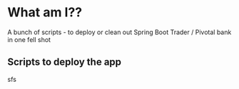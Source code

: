 # What am I??
A bunch of scripts - to deploy or clean out Spring Boot Trader / Pivotal bank in one fell shot

## Scripts to deploy the app
sfs
